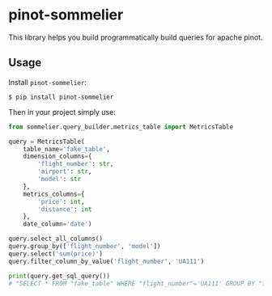 # pinot-sommelier

This library helps you build programmatically build queries for apache pinot.

## Usage

Install `pinot-sommelier`:

```
$ pip install pinot-sommelier
```

Then in your project simply use:

```python
from sommelier.query_builder.metrics_table import MetricsTable

query = MetricsTable(
    table_name='fake_table',
    dimension_columns={
        'flight_number': str,
        'airport': str,
        'model': str
    },
    metrics_columns={
        'price': int,
        'distance': int
    },
    date_column='date')

query.select_all_columns()
query.group_by(['flight_number', 'model'])
query.select('sum(price)')
query.filter_column_by_value('flight_number', 'UA111')

print(query.get_sql_query())
# "SELECT * FROM "fake_table" WHERE "flight_number"='UA111' GROUP BY "flight_number","model""
```